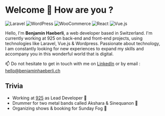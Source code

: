 # Welcome 👋 How are you ?

<p>
  <img src="https://img.shields.io/badge/Laravel-F05340.svg?style=flat-square" alt="Laravel">
  <img src="https://img.shields.io/badge/WordPress-00a0d2.svg?style=flat-square" alt="WordPress">
  <img src="https://img.shields.io/badge/WooCommerce-96588a.svg?style=flat-square" alt="WooCommerce">
  <img src="https://img.shields.io/badge/React.js-61DBFB.svg?style=flat-square" alt="React">
  <img src="https://img.shields.io/badge/Vue.js-42b883.svg?style=flat-square" alt="Vue.js">
</p>

Hello, I'm **Benjamin Haeberli**, a web developer based in Switzerland. I'm currently working at 925 on back-end and front-end projects, using technologies like Laravel, Vue.js & Wordpress. Passionate about technology, I am constantly looking for new experiences to expand my skills and accompany you in this wonderful world that is digital.

📫 Do not hesitate to get in touch with me on <a href="https://www.linkedin.com/in/benjaminhaeberli/">LinkedIn</a> or by email : <a href="mailto:hello@benjaminhaeberli.ch">hello@benjaminhaeberli.ch</a>

## Trivia

-   Working at <a href="https://925.ch">925</a> as Lead Developer 💼
-   Drummer for two metal bands called <a href0="https://akshara.ch/">Akshara</a> & <a href0="https://www.facebook.com/sinequanonmetal">Sinequanon</a> 🥁
-   Organizing shows & booking for Sunday Fog 📣
